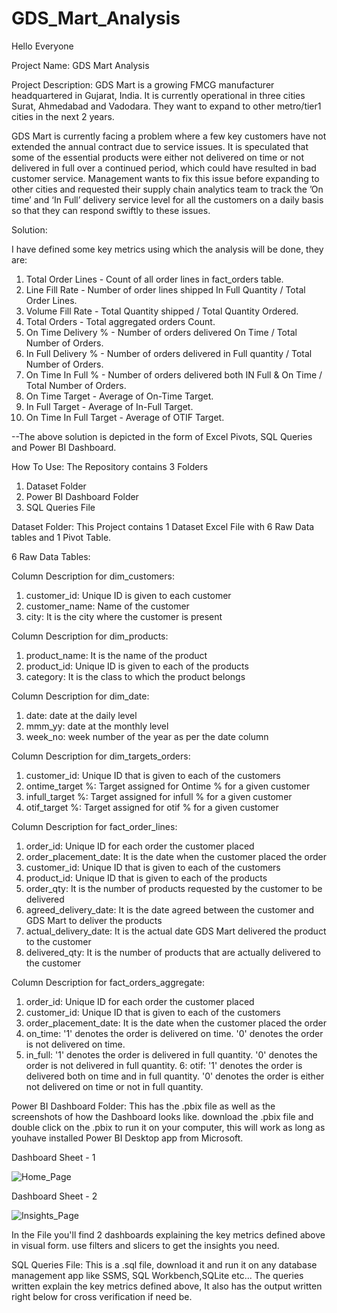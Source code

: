 # GDS_Mart_Analysis

Hello Everyone

Project Name: GDS Mart Analysis

Project Description: GDS Mart is a growing FMCG manufacturer headquartered in Gujarat, India. It is currently operational in three cities Surat, Ahmedabad and Vadodara. They want to expand to other metro/tier1 cities in the next 2 years.

GDS Mart is currently facing a problem where a few key customers have not extended the annual contract due to service issues. It is speculated that some of the essential products were either not delivered on time or not delivered in full over a continued period, which could have resulted in bad customer service. Management wants to fix this issue before expanding to other cities and requested their supply chain analytics team to track the ’On time’ and ‘In Full’ delivery service level for all the customers on a daily basis so that they can respond swiftly to these issues.


Solution:

I have defined some key metrics using which the analysis will be done, they are:

1. Total Order Lines - Count of all order lines in fact_orders table.
2. Line Fill Rate - Number of order lines shipped In Full Quantity / Total Order Lines.
3. Volume Fill Rate - Total Quantity shipped / Total Quantity Ordered.
4. Total Orders - Total aggregated orders Count.
5. On Time Delivery % - Number of orders delivered On Time / Total Number of Orders.
6. In Full Delivery % - Number of orders delivered in Full quantity / Total Number of Orders.
7. On Time In Full % - Number of orders delivered both IN Full & On Time / Total Number of Orders.
8. On Time Target - Average of On-Time Target.
9. In Full Target - Average of In-Full Target.
10. On Time In Full Target - Average of OTIF Target.			

--The above solution is depicted in the form of Excel Pivots, SQL Queries and Power BI Dashboard.

How To Use:
The Repository contains 3 Folders

1. Dataset Folder
2. Power BI Dashboard Folder
3. SQL Queries File

Dataset Folder: This Project contains 1 Dataset Excel File with 6 Raw Data tables and 1 Pivot Table.

6 Raw Data Tables:

Column Description for dim_customers:
1. customer_id: Unique ID is given to each customer
2. customer_name: Name of the customer
3. city: It is the city where the customer is present

Column Description for dim_products:
1. product_name: It is the name of the product
2. product_id: Unique ID is given to each of the products
3. category: It is the class to which the product belongs

Column Description for dim_date:
1. date: date at the daily level
2. mmm_yy: date at the monthly level
3. week_no: week number of the year as per the date column

Column Description for dim_targets_orders:
1. customer_id: Unique ID that is given to each of the customers
2. ontime_target %: Target assigned for Ontime % for a given customer
3. infull_target %: Target assigned for infull % for a given customer
4. otif_target %:   Target assigned for otif % for a given customer

Column Description for fact_order_lines:
1. order_id: Unique ID for each order the customer placed
2. order_placement_date: It is the date when the customer placed the order
3. customer_id: Unique ID that is given to each of the customers
4. product_id: Unique ID that is given to each of the products
5. order_qty: It is the number of products requested by the customer to be delivered
6. agreed_delivery_date: It is the date agreed between the customer and GDS Mart to deliver the products
7. actual_delivery_date: It is the actual date GDS Mart delivered the product to the customer
8. delivered_qty: It is the number of products that are actually delivered to the customer

Column Description for fact_orders_aggregate:
1. order_id: Unique ID for each order the customer placed
2. customer_id: Unique ID that is given to each of the customers
3. order_placement_date: It is the date when the customer placed the order
4. on_time: '1' denotes the order is delivered on time. '0' denotes the order is not delivered on time.
5. in_full: '1' denotes the order is delivered in full quantity. '0' denotes the order is not delivered in full quantity.
6: otif: '1' denotes the order is delivered both on time and in full quantity. '0' denotes the order is either not delivered on time or not in full quantity.

Power BI Dashboard Folder:
This has the .pbix file as well as the screenshots of how the Dashboard looks like.
download the .pbix file and double click on the .pbix to run it on your computer, this will work as long as youhave installed Power BI Desktop app from Microsoft.

Dashboard Sheet - 1

![Home_Page](https://github.com/SanjaysAnalysis/GDS_Mart_Analysis/assets/150272382/7e815a0e-8b03-4c70-810d-8d415067dd72)

Dashboard Sheet - 2

![Insights_Page](https://github.com/SanjaysAnalysis/GDS_Mart_Analysis/assets/150272382/ab83b11a-d928-473e-adbe-79441a2b2741)


In the File you'll find 2 dashboards explaining the key metrics defined above in visual form. use filters and slicers to get the insights you need.

SQL Queries File:
This is a .sql file, download it and run it on any database management app like SSMS, SQL Workbench,SQLite etc...
The queries written explain the key metrics defined above, It also has the output written right below for cross verification if need be.

